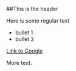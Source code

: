 ##This is the header

Here is some regular text

* bullet 1
* bullet 2

[Link to Google](http://www.google.com)

More text.
